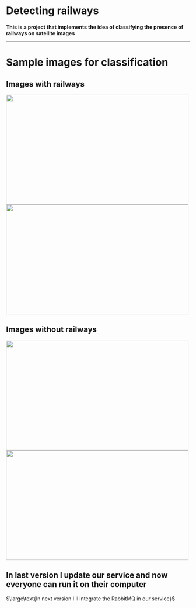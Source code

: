 # $\text{Detecting railways}$
**$\text{This is a project that implements the idea of classifying the presence of railways on satellite images}$**

---

# $\text{Sample images for classification}$
## $\text{Images with railways}$
<img src="https://github.com/user-attachments/assets/fd0e10ce-cc04-4ac7-ae9a-cd5dd26936c2" width="500" height="300">
<img src="https://github.com/user-attachments/assets/7439d2f3-5460-4828-b7d1-b1fcdb67300c" width="500" height="300">

## $\text{Images without railways}$
<img src="https://github.com/user-attachments/assets/a60e97e8-b0d5-4715-b034-6662437e98b8"  width="500" height="300">
<img src="https://github.com/user-attachments/assets/9ebf801f-f518-486b-b175-27a90c0da338"  width="500" height="300")>

## $\text{In last version I update our service and now everyone can run it on their computer}$
$\large\text{In next version I'll integrate the RabbitMQ in our service}$
